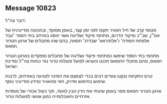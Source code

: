 ## Message 10823

דובר צה"ל:

מטוסי קרב של חיל האוויר תקפו לפני זמן קצר, באופן ממוקד, ובהכוונה מודיעינית של אמ״ן, שב״כ ופיקוד הדרום, מתחמי פיקוד ושליטה אשר הוסוו במרחב בתי הספר ׳עבד אלפתח חמודה׳ ו׳אלזהראא׳ שבדרג׳ תפאח, בהם שהו מחבלים של ארגון הטרור חמאס. 

מתחמי בתי הספר שימשו כמתחמי פיקוד ושליטה של מחבלים ומפקדים בארגון הטרור חמאס, מהם מחבלי החמאס תכננו והוציאו לפועל פעולות טרור נגד כוחות צה״ל ומדינת ישראל.

טרם התקיפה ננקטו צעדים רבים בכדי לצמצם את הסיכוי לפגיעה באזרחים, לרבות שימוש בחימוש מדויק, חוזי מהאוויר ומידע מודיעיני נוסף.

ארגון הטרור חמאס מפר באופן שיטתי את הדין הבין לאומי, תוך ניצול אכזרי של מוסדות אזרחיים והאוכלוסייה כמגן אנושי לפעולות טרור.

